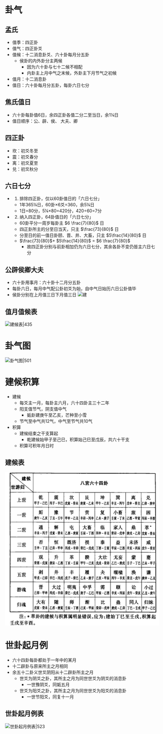 # 卦气
## 孟氏
* 值季：四正卦
* 值气：四正卦爻
* 值候：十二消息卦爻、六十卦每月分五卦
	* 侯卦的内外卦分主两候
		* 因为六十卦与七十二候不相配
		* 内卦主上月中气之末候，外卦主下月节气之初候
* 值月：十二消息卦
* 值日：六十卦每月分五卦，每卦六日七分
## 焦氏值日
* 六十卦每卦值6日，余四正卦各值二分二至当日，余1¼日
* 值日顺序：公、辟、侯、 大夫、卿
## 四正卦
* 坎：初爻冬至
* 震：初爻春分
* 离：初爻夏至
* 兑：初爻秋分
## 六日七分
* 1. 排除四正卦，仅以60卦值日的「六日七分」
	* 1年365¼日，60卦×6爻=360，余5¼日
	* 1日=80分，5¼×80=420分，420÷60=7分
* 2. 纳入四正卦，64卦值日的「六日七分」
	* 60卦平分一周岁每卦主 $6 \frac{7}{80}$ 日
	* 四正卦所主的分至日当天，只主 $\frac{73}{80}$ 日
	* 分至日的前一值日卦颐、晋、井、大畜，只主 $5\frac{14}{80}$ 日
	* $\frac{73}{80}$+ $5\frac{14}{80}$ = $6 \frac{7}{80}$
		* 故四正卦分别与前卦相加仍为六日七分，其余各卦不变仍皆主六日七分
## 公辟侯卿大夫
* 六十卦用事月：六十卦十二月分五卦
* 每卦六日，每月中气配公卦初爻为始，自中气日始历六日公卦值毕
* 侯卦分别在上月值三日下月值三日
![建](file:///Users/tamaru/Pictures/公辟侯卿大夫卦.png)

## 值月值候表
![建候表|435](file:///Users/tamaru/Pictures/值月值候表.png)

# 卦气图
![卦气图|501](file:///Users/tamaru/Pictures/卦气图-黄元炳.jpeg)

# 建候积算
* 建候
	* 每爻主一月，每卦主六月，六十四卦主三十二年
	* 阳支值节气，阴支值中气
		* 姤卦建庚午至乙亥，芒种至小雪
	* 节气至中气共12气，中气至节气共10气
* 积算
	* 建候结束之干支算起
		* 乾建候始甲子至己巳，积算始己巳至戊辰，共六十干支
	* 积算可积年月日时
## 建候表
![建候表](https://raw.githubusercontent.com/Subiectum/Zhouyi/refs/heads/master/images/%E5%BB%BA%E5%80%99%E5%9B%BE.png)

# 世卦起月例
* 六十四卦每卦都处于一年中的某月
* 十二辟卦与原来所主之月相同
* 余五十二卦义世爻阴阳从十二辟卦所主之月
	* 世爻为阴爻之卦，其所主之月为同世世爻为阴爻的消息卦
		* 一世豫阴爻，同姤五月
	* 世爻为阳爻之卦，其所主之月为同世世爻为阳爻的消息卦
		* 一世节阳爻，同复十一月
## 世卦起月例表
![世卦起月例表|523](file:///Users/tamaru/Pictures/世卦起月例.png)
